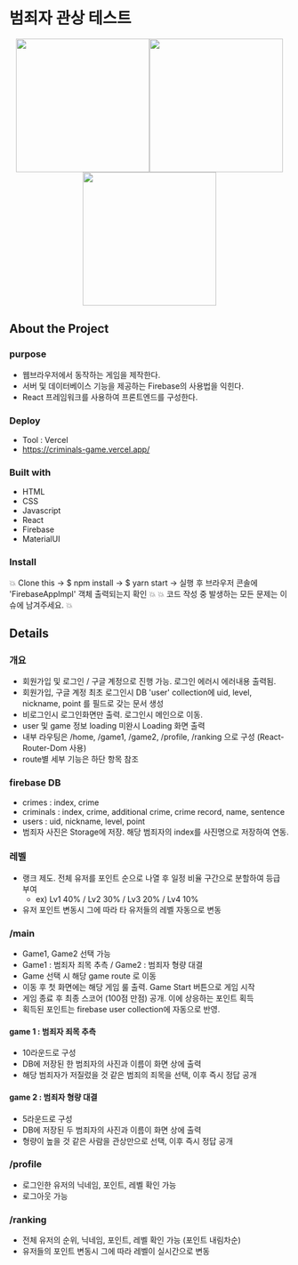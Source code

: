 # 범죄자 관상 테스트

<p align="center"><img src="https://user-images.githubusercontent.com/40906871/144459871-289ae68f-4900-4c96-b237-9f9ee5737398.png" height="240"/><img src="https://user-images.githubusercontent.com/40906871/144459956-016f1f13-c28f-45bb-804f-01c2fc4425a2.png" height="240"/><img src="https://user-images.githubusercontent.com/40906871/144460081-b6239ecc-e3ea-4cfb-abf1-3175573dfb70.png" height="240"/></p>





## About the Project

### purpose
- 웹브라우저에서 동작하는 게임을 제작한다.
- 서버 및 데이터베이스 기능을 제공하는 Firebase의 사용법을 익힌다. 
- React 프레임워크를 사용하여 프론트엔드를 구성한다.

### Deploy

- Tool : Vercel
- https://criminals-game.vercel.app/

### Built with

- HTML
- CSS
- Javascript
- React
- Firebase
- MaterialUI

### Install

:boom: Clone this -> $ npm install -> $ yarn start -> 실행 후 브라우저 콘솔에 'FirebaseAppImpl' 객체 출력되는지 확인 :boom:
:boom: 코드 작성 중 발생하는 모든 문제는 이슈에 남겨주세요. :boom:

## Details

### 개요
- 회원가입 및 로그인 / 구글 계정으로 진행 가능. 로그인 에러시 에러내용 출력됨.
- 회원가입, 구글 계정 최초 로그인시 DB 'user' collection에 uid, level, nickname, point 를 필드로 갖는 문서 생성
- 비로그인시 로그인화면만 출력. 로그인시 메인으로 이동.
- user 및 game 정보 loading 미완시 Loading 화면 출력
- 내부 라우팅은 /home, /game1, /game2, /profile, /ranking 으로 구성 (React-Router-Dom 사용)
- route별 세부 기능은 하단 항목 참조

### firebase DB 
- crimes : index, crime   
- criminals : index, crime, additional crime, crime record, name, sentence
- users : uid, nickname, level, point
- 범죄자 사진은 Storage에 저장. 해당 범죄자의 index를 사진명으로 저장하여 연동.

### 레벨
- 랭크 제도. 전체 유저를 포인트 순으로 나열 후 일정 비율 구간으로 분할하여 등급 부여
    - ex) Lv1 40% / Lv2 30% / Lv3 20% / Lv4 10%
- 유저 포인트 변동시 그에 따라 타 유저들의 레벨 자동으로 변동

### /main
- Game1, Game2 선택 가능
- Game1 : 범죄자 죄목 추측 / Game2 : 범죄자 형량 대결
- Game 선택 시 해당 game route 로 이동
- 이동 후 첫 화면에는 해당 게임 룰 출력. Game Start 버튼으로 게임 시작
- 게임 종료 후 최종 스코어 (100점 만점) 공개. 이에 상응하는 포인트 획득
- 획득된 포인트는 firebase user collection에 자동으로 반영.

#### game 1 : 범죄자 죄목 추측
- 10라운드로 구성 
- DB에 저장된 한 범죄자의 사진과 이름이 화면 상에 출력
- 해당 범죄자가 저질렀을 것 같은 범죄의 죄목을 선택, 이후 즉시 정답 공개

#### game 2 : 범죄자 형량 대결
- 5라운드로 구성
- DB에 저장된 두 범죄자의 사진과 이름이 화면 상에 출력
- 형량이 높을 것 같은 사람을 관상만으로 선택, 이후 즉시 정답 공개

### /profile
- 로그인한 유저의 닉네임, 포인트, 레벨 확인 가능
- 로그아웃 가능

### /ranking
- 전체 유저의 순위, 닉네임, 포인트, 레벨 확인 가능 (포인트 내림차순)
- 유저들의 포인트 변동시 그에 따라 레벨이 실시간으로 변동
